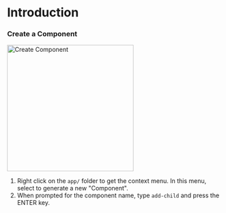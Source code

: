 # Introduction

### Create a Component
<img width="296" alt="Create Component" src="https://user-images.githubusercontent.com/3506071/39678192-ffb356a6-513c-11e8-8502-10fb02155ecc.png">

1. Right click on the `app/` folder to get the context menu. In this menu,
select to generate a new "Component".
1. When prompted for the component name, type `add-child` and press the ENTER key.


